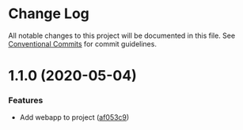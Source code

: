 # Change Log

All notable changes to this project will be documented in this file.
See [Conventional Commits](https://conventionalcommits.org) for commit guidelines.

# 1.1.0 (2020-05-04)


### Features

* Add webapp to project ([af053c9](https://github.com/facultymatt/gmgjs/commit/af053c9464a1ed46488681f5a6f40e53f223adee))
